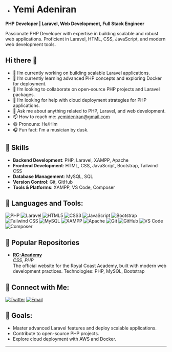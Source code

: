 - # Yemi Adeniran

**PHP Developer | Laravel, Web Development, Full Stack Engineer**

Passionate PHP Developer with expertise in building scalable and robust web applications. Proficient in Laravel, HTML, CSS, JavaScript, and modern web development tools.

## Hi there 👋

- 🔭 I’m currently working on building scalable Laravel applications.
- 🌱 I’m currently learning advanced PHP concepts and exploring Docker for deployment.
- 👯 I’m looking to collaborate on open-source PHP projects and Laravel packages.
- 🤔 I’m looking for help with cloud deployment strategies for PHP applications.
- 💬 Ask me about anything related to PHP, Laravel, and web development.
- 📫 How to reach me: yemideniran@gmail.com
- 😄 Pronouns: He/Him
- 🎧 Fun fact: I'm a musician by dusk.

## 🚀 Skills

- **Backend Development**: PHP, Laravel, XAMPP, Apache
- **Frontend Development**: HTML, CSS, JavaScript, Bootstrap, Tailwind CSS
- **Database Management**: MySQL, SQL
- **Version Control**: Git, GitHub
- **Tools & Platforms**: XAMPP, VS Code, Composer

## 🌟 Languages and Tools:

![PHP](https://img.shields.io/badge/-PHP-333333?style=flat&logo=php)
![Laravel](https://img.shields.io/badge/-Laravel-333333?style=flat&logo=laravel)
![HTML5](https://img.shields.io/badge/-HTML5-333333?style=flat&logo=html5)
![CSS3](https://img.shields.io/badge/-CSS3-333333?style=flat&logo=css3)
![JavaScript](https://img.shields.io/badge/-JavaScript-333333?style=flat&logo=javascript)
![Bootstrap](https://img.shields.io/badge/-Bootstrap-333333?style=flat&logo=bootstrap)
![Tailwind CSS](https://img.shields.io/badge/-Tailwind%20CSS-333333?style=flat&logo=tailwind-css)
![MySQL](https://img.shields.io/badge/-MySQL-333333?style=flat&logo=mysql)
![XAMPP](https://img.shields.io/badge/-XAMPP-333333?style=flat&logo=xampp)
![Apache](https://img.shields.io/badge/-Apache-333333?style=flat&logo=apache)
![Git](https://img.shields.io/badge/-Git-333333?style=flat&logo=git)
![GitHub](https://img.shields.io/badge/-GitHub-333333?style=flat&logo=github)
![VS Code](https://img.shields.io/badge/-VS%20Code-333333?style=flat&logo=visual-studio-code)
![Composer](https://img.shields.io/badge/-Composer-333333?style=flat&logo=composer)

 
## 📂 Popular Repositories

- [**RC-Academy**](https://github.com/AdeniranZion/RC-Academy)  
  *CSS, PHP*  
  The official website for the Royal Coast Academy, built with modern web development practices.
  Technologies: PHP, MySQL, Bootstrap
    

## 🔗 Connect with Me:

[![Twitter](https://img.shields.io/badge/-Twitter-333333?style=flat&logo=twitter)](https://x.com/zionaadeniran)
[![Email](https://img.shields.io/badge/-Email-333333?style=flat&logo=gmail)](mailto:yemideniran@gmail.com)

## 🎯 Goals:

- Master advanced Laravel features and deploy scalable applications.
- Contribute to open-source PHP projects.
- Explore cloud deployment with AWS and Docker.

---

<!---
Ontario-dev/Ontario-dev is a ✨ special ✨ repository because its `README.md` (this file) appears on your GitHub profile.
You can click the Preview link to take a look at your changes.
--->
